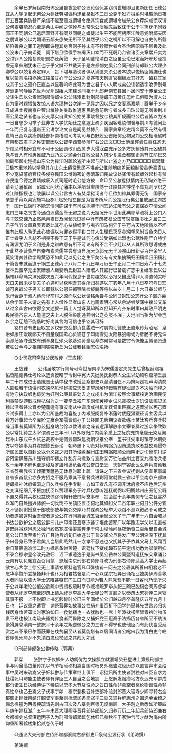 <!-- { "loadSidebar": true } -->
　　余辛巳岁解组南归谒公里舍夜坐聆公议论侃侃甚窃谓世辙即且更新图任旧德公宜从人望复起无何公为廵抚劳堪诬构逮至臬狱不二日公毙于狱方械系时堪趣驰日夜行五百里兵防甚严亲信不能至侧或谓堪令绝其饮食或谓堪令缢杀公乡荐绅咸愤叹谓公何辜堪能忍心至是余山中闻之惊悼与太常朱公淡庵先后致诔于公于乎熏莸不同器邪正不同朝公巳退居草野非有同器同朝之嫌徒以生平不能阿柄臣江陵意党附鄙夫因之朋谋杀公以为媚语云鄙夫患失无所不至其然乎此公之祸所以不可解也自史传所载挤陷善良之罪王道明即诛殛其身否则子孙未有不殄厥世者今圣治昭昭曷不顾畏及此公没未几子兢讼冤　阙下堪且欲假手权阉灭口幸而不死既乃台省诸臣交章累斤卖为公讨罪人公始复原职兢亦还荫叙　天子圣明鉴怜清白之臣虽公论巳定而奸邪矫诬擅虐无辜典刑犹未正也于乎父雠不共戴天于是左都御史吴公会同刑部侍郎耿公大理少卿季公以兢复奏定罪人　旨下堪与造谤者俱从谪遣夫杀公者本欲以悦柄臣博膴仕也反以蒙恶名招祸殃江陵虽甘心于公公没之夏遂罹天刑言官相继发其奸恶　诏籍其家戍其子公之孤介正直益以显著呜呼此可为世之君子小人明戒矣公讳朝选字汝尹别号芳洲更号静庵先世为光州固始人宋建炎间祖十九郎尹南安县因卜居同安十传至公王父讳生宾以公贵赠刑部侍郎生公父讳溱累封刑部侍郎王母黄氏母叶氏俱赠为淑人公自为童时颖悟每发惊人语大理林公次崖一见异之因以兄之女妻焉嘉靖丁酉举于乡辛丑成进士授南京户曹出榷钞关关政惟通惠民是急前后与者或多自玷公毫无所染荆川唐公吴之贤者也与公交厚实自此知公始关事竣督放仓粮其所规画继公后者皆以为法一日自思少习举子业非古人学优始仕之意遽上疏引疾因客毗陵僧舍与荆川考德问业一年而归复与遵岩王公讲学论文自是闻见益博凡　国家典章经史精义莫不充然有得嘉靖己酉以病痊例赴部补南稽勋司考功司与白野殷公吉阳何公初泉刘公交相砥砺时有南都四君子之称吏部因以公督学西蜀参藩广右公正文□□士范厘弊蠹任事任怨无所顾忌时相分宜有不可于公因调改山西属岁大侵寇盗充斥公多方抚辑殪其元凶破其党与晋人有惟惠惟威乃武乃文之颂会分宜败公召入冏少复进佥都御史秉节江防巳又加副都御史廵抚山东公为操江时疏论盗所由起与所以止盗之方乃□□□□□缉窝藏□根本重地赖以靖息其在山东土瘠役繁民不堪苦公惟随地编差因粮制役虽势豪寄庄不少宽贷藩府官校多侵夺民田公博询密访悉清革归民故议处驿传有疏额外起科有禁齐民迨今德之嘉靖成辰入贰司寇时毛公恺方被　命□至公总握狱情内无私狥外绝干请会辽藩狱起　诏属公问状辽藩本以淫酗肆虐夙憾于江陵其言悖逆不车丸则罗织之过江陵指授也江陵屡以讽公公言古人有焚梁狱词者今且欲加裶其罪得无伤　国家亲亲意乎竟以臬宪施笃臣郡□赵贤相左自是为言者所斥而公挂冠行矣公虽放居江湖然于　国计民隐时不能忘情间陈谋于有司或扼腕于同志适江陵有父之丧谋欲夺情公闻恚曰三年之丧古今通谊汉儒金革无避之说为无据况升平世用此典耶草疏将上公门人与子兢交谏乃止然邑邑累日及闻邹元□吴中行有疏被杖公击节叹赏贻书壮之且曰二君子气节文章真表表哉此其存心扶植纲常与夷齐叩马何异于乎万古天地所恃以不坏惟有此理人孰无此心彼诬以为罪欲假乎钳口其人生理巳灭尽矣矧望风附旨鱼肉□人正士者乎人言胡不相畏不畏干天于乎是诚何心俾公受祸如此烈也公赋性刚严介特学有渊源尤明于义利是非之辨故意有所不可论有所不合不少贬以从人其所致怨谤或由于此然不营赀产自奉布素若儒生尝有诗自况云负郭元无半顷腴山田新买百升余里人莫笑清贫甚欲学周黄恐不如此足以见公之生平矣公有有文集摘稿归田稿续归田稿若干篇皆未就而迨于祸生正德丙子八月二十九日卒万历壬午正月二十四日寿六十七先娶林氏蚤卒无出累赠淑人继娶蔡氏封宜人赠淑人其懿行巳备载圹志中复继朱氏以公横罹非命痛哭滨死数次五六年间假视息于世每趣兢以必报父雠比得罪人谪遣恸哭呼天曰夫雠未尽复夫子心迹可以获明吾其得所归矣遂以丁亥年八月十八日卒呜呼□志诚可哀哉公子男五长即兢以公恩任都察院检板兢等将以兹岁十月二十六日奉公柩与朱母合窆于淑人蔡母埕前材之原而以公状请铭余尝与公同□朝知公志行公子兢亦尝从余学国子未请之先有上人僧性显者山东人也斋素明心常从余游尝梦寐中接公交车从过余山舍曰欲得余文述叙一篇上人觉讶莫知所以但知开府齐东时事曰其政严明吏畏民德齐东人人能道之夫上人脱俗染能通神明公之英灵不冺于天地间当相为契会岂以余之迂戆不能偕时好尚其言为可信也乎铭其可辞  
　　铭曰昔有史臣叹宜乡权邪交乱排贞良蟊贼一时朋内讧徒使正直永传芳昭昭　皇治如康庄瞹瞹鄙夫不自量误国欺心负彼苍宁知雨雪见太阳暴狼毒蝎为肝肠不待鬼诛索渺茫殛夺流放有刑章身世殄灭孰基殃贤豪赋命亦何常可是数穷令慨慷孟博诸贤遭若狂公今与之相翱翔嗟嗟斯丘为公藏我铭幽志佐名扬 

　　○少司寇可斋游公居敬传（王应锺） 

　　王应锺 
　　公讳居敬字行简号可斋世居南平为宋儒游定夫先生后曾祖廷赐祖佑皆隐德弗仕考纶以选贡授睢宁令封中宪大夫妣吴氏封恭人公生以幼颖称嘉靖壬辰年二十四成进士选庶吉士读中秘书改授监察御史以澄清自任不为媕阿廵视芦沟清商人匿税若干语侵司农竦然见惮廵按应天墨吏望风解印绶徽有疑狱屡岁不决烛而释之有池守执政姻也倚势为奸利公廉其赃劾去之戊戌出为浙江按察佥事精核吏治画民便利事禁湖游戢戒檀杭俗为之一变辛丑擢广东副使癸卯乡试总裁校士岁饥设法赈贷民赖以活者甚众晋参楚藩适有事安南从中调度咸得机宜抚督重臣嘉之遂晋浙长宪己酉乡试多得士士亦以为公所鉴裁为喜旋丁内艰服阕复补浙藩时倭寇猖獗征调主客兵以数万计事起仓卒库贮无赢余军需皆倚办于公经画无后期议者欲练土著汰客兵客兵鼓噪当事者莫知所为公挺身站台徐以数语谕之噪者逻拜解散李太宰眷属过浙众争致欵公以常礼待之太宰谓疏巳三年不□以外艰归库内羡余悉上之抚院充饷毫厘无染及阕起补山东戊午乡试总裁校十无何云南缺廵抚朝议推公奉　玺书往受事时镇守沐朝弼方以夺嫡事为其寡嫂陈氏诉讼　朝命屡下切责对状朝弼负固贿遗执政者益狡焉侵夺所属民田以自封公以分义裁之归其所侵腾越州庄田朝弼阳顺公而阴衔之切骨东川逆酋阿堂谋篡东川强夺府印擅立作乱奔乌撒致与宣尉安万铨沾益州土官安九鼎治兵相攻十余年不解也至是侵及罗雄州逼危会城公奋曰堂堂　天朝宁容此么么弄兵震动我三省芟夷我农工倾覆我疆邑无休息时耶上疏　请诛之下三省会议抚剿从便宜第事属各省多首鼠公亦多方招之不服乃乘其不意督兵进剿阿堂就戮三省以平会南京户部缺侍郎推补沐府镇滇之日久兵权在手专制一方如王者凡有征调非沐府檄不应也后沅州之变滇纪纲几不振加抚臣以赞理军务于时兵权悉听廵抚朝弼以归腾越州庄田衔公既不置又得其兵权也益怏怏谬谓輶轩使曰阿堂事奉　旨会勘十余年柰何专征之且宴然以军门自处擅兴师旅一切兵饷不关镇臣置臣何地其如祖父二百年职业何且公忤分宜又不循例谢授意于部使部使与朝弼交厚乃共谋疏公轻举大众蹈不测以徼必不可成之功者遂被逮时金吾使者逮公公在行间离会城五百余里公次子于广年甫十六自会城以书达公欲护公之燕公辞曰儿护母南还且寒冻甚宁堪此苦耶广以年踰志学父以忠直被逮既鲜减获岂忍父独行毅然寒冻侵雾露奔走于崇山峻岭间昼夜驰驱三百余里自会城尾公公巳发至贵竹界广且驰且饥旬日始逐公于普安驿公旦将发广至公泪滛滛下抚其子曰吾身巳致于君矣儿岂堪此哉然儿一念孝不忍违也父抚其子子依其父马上风霜百余日草宿露飡涉二时方抵京备尝苦楚　诏廷杖下狱戌碣石前平定虏功悉为部使所抑不录会穆宗皇帝改元赦归　诏下求遗逸于是尚书吴公岳林公同暨科道抚按交章诵公云南有功负冤宜亟召用蒙　恩起南京刑部右侍郎寻改为刑部右侍郎适高大学士再起欲甘心大学士徐公无上事请考察科道官凡□弹劾者一网去之公语其所善曰相君必不忘华亭暨所尝抵捂非计也仆为相君姑舍是而一心以谋宗社异日诵相业媲美伊周善孰大者同官以告大学士恣睢甚嗾其门生曰而□能为若人除党吾不能一日容也乃无所求于公以年老论公值公欲疏中贵擅权疏时宰作威福疏罗李从祀三疏巳脱稿会闽周督学使者从祀罗李疏至即疏上请从祀罗李高大学士疑公有言颔之以奏疏太繁罚俸三月寝其事不报　上不悦即上书乞骸骨时公巳三年满续矣公归越四月卒盖隆庆五年九月十日也　廷议重之遣官　谕祭营葬如故事公性狷介虽百折不回学务遡其先世言必归实践居身攻苦茹淡时家泊如日一食犹粝也一衣犹敝也一席十年漆枕栉匣皆青衿时物虽贵不易也按江南疏夫骚扰传食者而辟除之又捕奸党王冠寘于法扬历各省所至不骫法豪猾屏息滇南一整旅平十余年之叛逆微公之力三省不得宁也使他臣而有此伐当受延赏之典不录巳尔而获罪在戍贫窭至从者莫能堪有以居间请者公叱曰我为清白吏今皓首即饥死瘴乡不失清白鬼也杖逐之其刻厉如此 

　　○刑部侍郎张公翀传略（郭棐） 

　　郭棐 
　　张翀字子仪柳州人幼倜傥为文操觚立就嘉靖癸丑登进士第授刑部主事与同舍高岱董传策以气节相砥砺相嵩当国时杨员外继盛沈经历炼以直言弃市会给事中吴时来疏嵩父子奸状翀与传策章继上俱下　诏狱讯所主使者翀独对曰臣自求为　社稷死耳畴能主使者即有罪臣三人自当之会地震　上怒解发烟瘴地方永远充军翀戍都匀诸生日执经侍讲下翀语以忠孝大节及性命之旨曰性命非悬空者离伦物谈性命非真性命也乙丑嵩父子伏辜丁卯　穆宗登极召补吏部补验封郎晋大理寺少卿寻转右佥都御史廵抚南贑汀韶督军事至则抚流民遏峝寇乎三巢又遣兵解惠州之围迭承金绮之赐念徭獞为西粤梗疏请先剿古田次及八寨则百粤无烦南顾　大子韪之后悉如所策四年庚午廵抚湖广五年辛未晋大理卿寻晋兵部侍郎疏乞归养万历二年起兵部侍郎兼右佥都御史总督漕运丙子入为刑部侍郎累疏乞休归巳卯秋卒于家翀气节才猷为海内所仰重所著鹤楼集拾贰卷传于时 

　　○通议大夫刑部左侍郎赠都察院右都御史□泉何公源行状（弟涛撰） 

　　弟涛撰 

